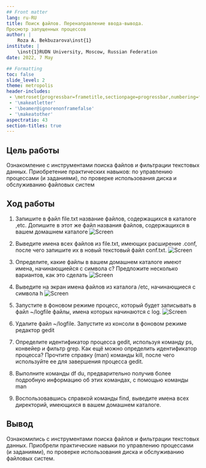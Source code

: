 ```yaml
---
## Front matter
lang: ru-RU
title: Поиск файлов. Перенаправление ввода-вывода.
Просмотр запущенных процессов
author: |
	Roza A. Bekbuzarova\inst{1}
institute: |
	\inst{1}RUDN University, Moscow, Russian Federation
date: 2022, 7 May

## Formatting
toc: false
slide_level: 2
theme: metropolis
header-includes: 
 - \metroset{progressbar=frametitle,sectionpage=progressbar,numbering=fraction}
 - '\makeatletter'
 - '\beamer@ignorenonframefalse'
 - '\makeatother'
aspectratio: 43
section-titles: true
---
```


## Цель работы

Ознакомление с инструментами поиска файлов и  фильтрации текстовых данных. Приобретение  практических навыков: по управлению  процессами (и заданиями), по проверке  использования диска и обслуживанию файловых  систем


## Ход работы

1. Запишите в файл file.txt название файлов,  содержащихся в каталоге ,etc. Допишите в этот
же файл названия файлов, содержащихся в  вашем домашнем каталоге
![Screen](Screen1.jpg)
2. Выведите имена всех файлов из file.txt, имеющих расширение .conf, после чего запишите их в новый текстовый файл conf.txt.
![Screen](Screen2.jpg)
3. Определите, какие файлы в вашем домашнем каталоге имеют имена, начинающиейся  с символа с? Предложите несколько вариантов, как это сделать
![Screen](Screen3.jpg)
4. Выведите на экран имена файлов из каталога
/etc, начинающиеся с символа h
![Screen](Screen4.jpg)
5. Запустите в фоновом режиме процесс, который  будет записывать в файл ~/logfile файлы, имена
которых начинаются с log.
![Screen](Screen5.jpg)
6. Удалите файл ~/logfile. Запустите из консоли в  фоновом режиме редактор gedit

7. Определите идентификатор процесса gedit,  используя команду ps, конвейер и фильтр grep.
Как ещё можно определить идентификатор  процесса? Прочтите справку (man) команды kill,  после чего используйте ее для завершения  процесса gedit.

8. Выполните команды df du, предварительно  получив более подробную информацию об этих
командах, с помощью команды man

9. Воспользовавшись справкой команды find,  выведите имена всех	директорий, имеющихся в  вашем домашнем каталоге.

## Вывод

Ознакомились с инструментами поиска файлов и  фильтрации текстовых данных. Приобрели  практические навыки по управлению  процессами (и заданиями), по проверке  использования диска и обслуживанию файловых  систем.
